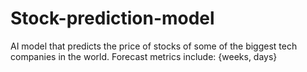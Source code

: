 # Stock-prediction-model
AI model that predicts the price of stocks of some of the biggest tech companies in the world. Forecast metrics include: {weeks, days}
